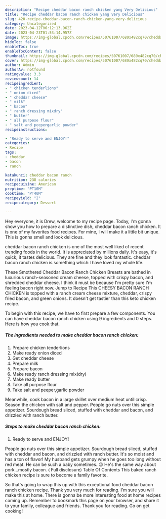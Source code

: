 ```yaml
---
description: "Recipe cheddar bacon ranch chicken yang Very Delicious"
title: "Recipe cheddar bacon ranch chicken yang Very Delicious"
slug: 420-recipe-cheddar-bacon-ranch-chicken-yang-very-delicious
category: Uncategorized
date: 2023-04-12T06:12:13.962Z
date: 2023-04-23T01:53:14.957Z
image: https://img-global.cpcdn.com/recipes/50761007/680x482cq70/cheddar-bacon-ranch-chicken-recipe-main-photo.jpg
hideToc: false
enableToc: true
enableTocContent: false
thumbnail: https://img-global.cpcdn.com/recipes/50761007/680x482cq70/cheddar-bacon-ranch-chicken-recipe-main-photo.jpg
cover: https://img-global.cpcdn.com/recipes/50761007/680x482cq70/cheddar-bacon-ranch-chicken-recipe-main-photo.jpg
author: Admin
authorAv: notfound
ratingvalue: 3.3
reviewcount: 14
recipeingredient:
- " chicken tenderlions"
- " onion diced"
- " cheddar cheese"
- " milk"
- " bacon"
- " ranch dressing mixdry"
- " butter"
- " all purpose flour"
- " salt and peepergarlic powder"
recipeinstructions:

- "Ready to serve and ENJOY!"
categories:
- Recipe
tags:
- cheddar
- bacon
- ranch

katakunci: cheddar bacon ranch 
nutrition: 238 calories
recipecuisine: American
preptime: "PT10M"
cooktime: "PT40M"
recipeyield: "2"
recipecategory: Dessert

---
```



Hey everyone, it is Drew, welcome to my recipe page. Today, I'm gonna show you how to prepare a distinctive dish, cheddar bacon ranch chicken. It is one of my favorites food recipes. For mine, I will make it a little bit unique. This is gonna smell and look delicious.

cheddar bacon ranch chicken is one of the most well liked of recent trending foods in the world. It is appreciated by millions daily. It's easy, it's quick, it tastes delicious. They are fine and they look fantastic. cheddar bacon ranch chicken is something which I have loved my whole life.

These Smothered Cheddar Bacon Ranch Chicken Breasts are bathed in luxurious ranch-seasoned cream cheese, topped with crispy bacon, and shredded cheddar cheese. I think it must be because I&#39;m pretty sure I&#39;m feeling bacon right now. Jump to Recipe This CHEESY BACON RANCH CHICKEN is topped with a ranch cream cheese mixture, cheddar, crispy fried bacon, and green onions. It doesn&#39;t get tastier than this keto chicken recipe.


To begin with this recipe, we have to first prepare a few components. You can have cheddar bacon ranch chicken using 9 ingredients and 0 steps. Here is how you cook that.

<!--inarticleads1-->

##### The ingredients needed to make cheddar bacon ranch chicken:

1. Prepare  chicken tenderlions
1. Make ready  onion diced
1. Get  cheddar cheese
1. Prepare  milk
1. Prepare  bacon
1. Make ready  ranch dressing mix(dry)
1. Make ready  butter
1. Take  all purpose flour
1. Take  salt and peeper,garlic powder


Meanwhile, cook bacon in a large skillet over medium heat until crisp. Season the chicken with salt and pepper. People go nuts over this simple appetizer. Sourdough bread sliced, stuffed with cheddar and bacon, and drizzled with ranch butter. 

<!--inarticleads2-->

##### Steps to make cheddar bacon ranch chicken:


1. Ready to serve and ENJOY!

People go nuts over this simple appetizer. Sourdough bread sliced, stuffed with cheddar and bacon, and drizzled with ranch butter. It&#39;s so moist and has a ton of flavor! My husband gets grumpy when he goes too long without red meat. He can be such a baby sometimes. 😉 He&#39;s the same way about pork…mostly bacon. ( Full disclosure) Table Of Contents This baked ranch chicken recipe is sure to become a family favorite. 

So that's going to wrap this up with this exceptional food cheddar bacon ranch chicken recipe. Thank you very much for reading. I'm sure you will make this at home. There is gonna be more interesting food at home recipes coming up. Remember to bookmark this page on your browser, and share it to your family, colleague and friends. Thank you for reading. Go on get cooking!

